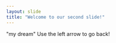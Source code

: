 ```yaml
---
layout: slide
title: "Welcome to our second slide!"
---
```

"my dream"
Use the left arrow to go back!
